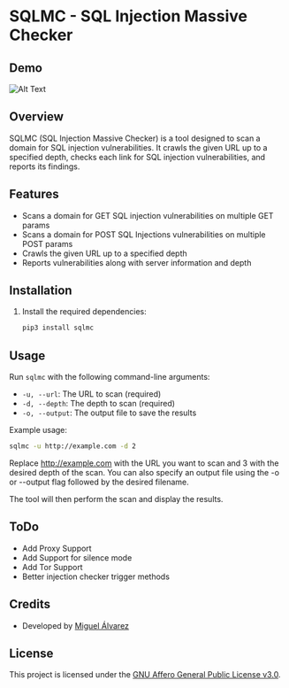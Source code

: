 # SQLMC - SQL Injection Massive Checker

## Demo
![Alt Text](./assets/demo.gif)


## Overview
SQLMC (SQL Injection Massive Checker) is a tool designed to scan a domain for SQL injection vulnerabilities. It crawls the given URL up to a specified depth, checks each link for SQL injection vulnerabilities, and reports its findings.

## Features
- Scans a domain for GET SQL injection vulnerabilities on multiple GET params
- Scans a domain for POST SQL Injections vulnerabilities on multiple POST params
- Crawls the given URL up to a specified depth
- Reports vulnerabilities along with server information and depth

## Installation
1. Install the required dependencies:
    ```bash
    pip3 install sqlmc
    ```

## Usage

Run `sqlmc` with the following command-line arguments:

- `-u, --url`: The URL to scan (required)
- `-d, --depth`: The depth to scan (required)
- `-o, --output`: The output file to save the results

Example usage:

```bash
sqlmc -u http://example.com -d 2
```

Replace http://example.com with the URL you want to scan and 3 with the desired depth of the scan. You can also specify an output file using the -o or --output flag followed by the desired filename.

The tool will then perform the scan and display the results.

## ToDo
- Add Proxy Support
- Add Support for silence mode
- Add Tor Support
- Better injection checker trigger methods

## Credits

- Developed by [Miguel Álvarez](https://github.com/malvads)

## License

This project is licensed under the [GNU Affero General Public License v3.0](LICENSE).


